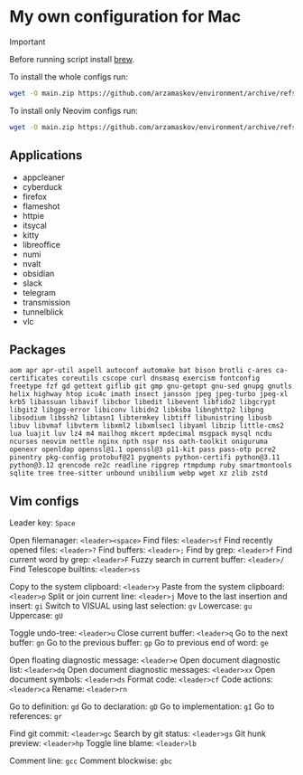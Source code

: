 # My own configuration for Mac

> [!IMPORTANT]
> Before running script install [brew](https://brew.sh/).

To install the whole configs run:

```sh
wget -O main.zip https://github.com/arzamaskov/environment/archive/refs/heads/main.zip && unzip main.zip -d dotfiles && cd dotfiles/environment-main && ./install.sh && cd ~ && rm -rf main.zip dotfiles
```

To install only Neovim configs run:

```sh
wget -O main.zip https://github.com/arzamaskov/environment/archive/refs/heads/main.zip && unzip main.zip -d dotfiles && cd dotfiles/environment-main && ./install_vim.sh && cd ~ && rm -rf main.zip dotfiles
```

## Applications

- appcleaner
- cyberduck
- firefox
- flameshot
- httpie
- itsycal
- kitty
- libreoffice
- numi
- nvalt
- obsidian
- slack
- telegram
- transmission
- tunnelblick
- vlc

## Packages

```
aom apr apr-util aspell autoconf automake bat bison brotli c-ares ca-certificates coreutils cscope curl dnsmasq exercism fontconfig freetype fzf gd gettext giflib git gmp gnu-getopt gnu-sed gnupg gnutls helix highway htop icu4c imath insect jansson jpeg jpeg-turbo jpeg-xl krb5 libassuan libavif libcbor libedit libevent libfido2 libgcrypt libgit2 libgpg-error libiconv libidn2 libksba libnghttp2 libpng libsodium libssh2 libtasn1 libtermkey libtiff libunistring libusb libuv libvmaf libvterm libxml2 libxmlsec1 libyaml libzip little-cms2 lua luajit luv lz4 m4 mailhog mkcert mpdecimal msgpack mysql ncdu ncurses neovim nettle nginx npth nspr nss oath-toolkit oniguruma openexr openldap openssl@1.1 openssl@3 p11-kit pass pass-otp pcre2 pinentry pkg-config protobuf@21 pygments python-certifi python@3.11 python@3.12 qrencode re2c readline ripgrep rtmpdump ruby smartmontools sqlite tree tree-sitter unbound unibilium webp wget xz zlib zstd
```
## Vim configs

Leader key: `Space`

Open filemanager: `<leader><space>`
Find files: `<leader>sf`
Find recently opened files: `<leader>?`
Find buffers: `<leader>;`
Find by grep: `<leader>f`
Find current word by grep: `<leader>F`
Fuzzy search in current buffer: `<leader>/`
Find Telescope builtins: `<leader>ss`

Copy to the system clipboard: `<leader>y`
Paste from the system clipboard: `<leader>p`
Split or join current line: `<leader>j`
Move to the last insertion and insert: `gi`
Switch to VISUAL using last selection: `gv`
Lowercase: `gu`
Uppercase: `gU`

Toggle undo-tree: `<leader>u`
Close current buffer: `<leader>q`
Go to the next buffer: `gn`
Go to the previous buffer: `gp`
Go to previous end of word: `ge`

Open floating diagnostic message: `<leader>e`
Open document diagnostic list: `<leader>dq`
Open document diagnostic messages: `<leader>xx`
Open document symbols: `<leader>ds`
Format code: `<leader>cf`
Code actions: `<leader>ca`
Rename: `<leader>rn`

Go to definition: `gd`
Go to declaration: `gD`
Go to implementation: `gI`
Go to references: `gr`

Find git commit: `<leader>gc`
Search by git status: `<leader>gs`
Git hunk preview: `<leader>hp`
Toggle line blame: `<leader>lb`

Comment line: `gcc`
Comment blockwise: `gbc`

